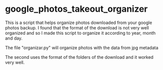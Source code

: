 # google_photos_takeout_organizer

This is a script that helps organize photos downloaded from your google photos backup. I found that the format of the download is
not very well organized and so I made this script to organize it according to year, month and day. 

The file "organizar.py" will organize photos with the data from jpg metadata

The second uses the format of the folders of the download and it worked very well.
